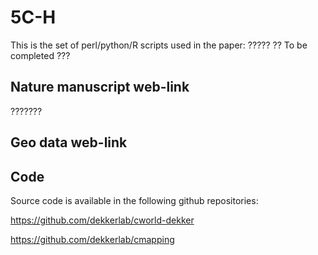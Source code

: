 # 5C-H

This is the set of perl/python/R scripts used in the paper:
????? 
?? To be completed ???

## Nature manuscript web-link
???????

## Geo data web-link

## Code

Source code is available in the following github repositories:

https://github.com/dekkerlab/cworld-dekker

https://github.com/dekkerlab/cmapping
